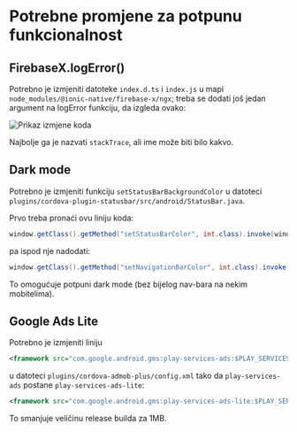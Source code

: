 # Potrebne promjene za potpunu funkcionalnost

## FirebaseX.logError()

Potrebno je izmjeniti datoteke `index.d.ts` i `index.js` u mapi `node_modules/@ionic-native/firebase-x/ngx`; treba se dodati još jedan argument na logError funkciju, da izgleda ovako:

![Prikaz izmjene koda](https://i.imgur.com/AdzBuD0.png)

Najbolje ga je nazvati `stackTrace`, ali ime može biti bilo kakvo.

## Dark mode

Potrebno je izmjeniti funkciju `setStatusBarBackgroundColor` u datoteci `plugins/cordova-plugin-statusbar/src/android/StatusBar.java`.

Prvo treba pronaći ovu liniju koda:
```java
window.getClass().getMethod("setStatusBarColor", int.class).invoke(window, Color.parseColor(colorPref));
```
pa ispod nje nadodati:
```java
window.getClass().getMethod("setNavigationBarColor", int.class).invoke(window, Color.parseColor(colorPref));
```

To omogućuje potpuni dark mode (bez bijelog nav-bara na nekim mobitelima).

## Google Ads Lite

Potrebno je izmjeniti liniju

```xml
<framework src="com.google.android.gms:play-services-ads:$PLAY_SERVICES_VERSION" />
```

u datoteci `plugins/cordova-admob-plus/config.xml` tako da `play-services-ads` postane `play-services-ads-lite`:

```xml
<framework src="com.google.android.gms:play-services-ads-lite:$PLAY_SERVICES_VERSION" />
```

To smanjuje veličinu release builda za 1MB.